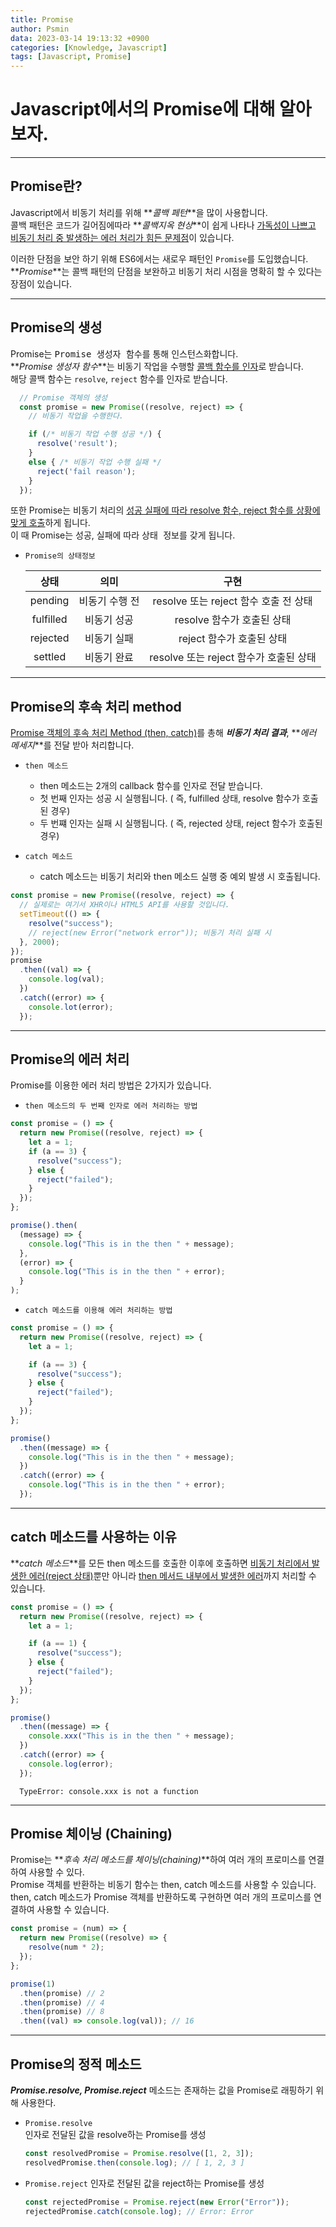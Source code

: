```yaml
---
title: Promise
author: Psmin
data: 2023-03-14 19:13:32 +0900
categories: [Knowledge, Javascript]
tags: [Javascript, Promise]
---
```


# Javascript에서의 Promise에 대해 알아보자.

---

## Promise란?

Javascript에서 비동기 처리를 위해 **_콜백 페턴_**을 많이 사용합니다.  
콜백 패턴은 코드가 길어짐에따라 **_콜백지옥 현상_**이 쉽게 나타나 <u>가독성이 나쁘고 비동기 처리 중 발생하는 에러 처리가 힘든 문제점</u>이 있습니다.

이러한 단점을 보안 하기 위해 ES6에서는 새로우 패턴인 `Promise`를 도입했습니다.  
**_Promise_**는 콜백 패턴의 단점을 보완하고 비동기 처리 시점을 명확히 할 수 있다는 장점이 있습니다.

---

## Promise의 생성

Promise는 <kbd>Promise 생성자 함수</kbd>를 통해 인스턴스화합니다.  
**_Promise 생성자 함수_**는 비동기 작업을 수행할 <u>콜백 함수를 인자</u>로 받습니다.  
해당 콜백 함수는 `resolve`, `reject` 함수를 인자로 받습니다.

```js
  // Promise 객체의 생성
  const promise = new Promise((resolve, reject) => {
    // 비동기 작업을 수행한다.

    if (/* 비동기 작업 수행 성공 */) {
      resolve('result');
    }
    else { /* 비동기 작업 수행 실패 */
      reject('fail reason');
    }
  });
```

또한 Promise는 비동기 처리의 <u>성공 실패에 따라 resolve 함수, reject 함수를 상황에 맞게 호출</u>하게 됩니다.  
이 때 Promise는 성공, 실패에 따라 <kbd>상태 정보</kbd>를 갖게 됩니다.

- `Promise의 상태정보`

  |   상태    |      의미      |                  구현                  |
  | :-------: | :------------: | :------------------------------------: |
  |  pending  | 비동기 수행 전 | resolve 또는 reject 함수 호출 전 상태  |
  | fulfilled |  비동기 성공   |       resolve 함수가 호출된 상태       |
  | rejected  |  비동기 실패   |       reject 함수가 호출된 상태        |
  |  settled  |  비동기 완료   | resolve 또는 reject 함수가 호출된 상태 |

---

## Promise의 후속 처리 method

<u>Promise 객체의 후속 처리 Method (then, catch)</u>를 총해 **_비동기 처리 결과_**, **_에러 메세지_**를 전달 받아 처리합니다.

- `then 메소드`

  - then 메소드는 2개의 callback 함수를 인자로 전달 받습니다.
  - 첫 번째 인자는 성공 시 실행됩니다. ( 즉, fulfilled 상태, resolve 함수가 호출된 경우)
  - 두 번쨰 인자는 실패 시 실행됩니다. ( 즉, rejected 상태, reject 함수가 호출된 경우)

- `catch 메소드`
  - catch 메소드는 비동기 처리와 then 메소드 실행 중 예외 발생 시 호출됩니다.

```js
const promise = new Promise((resolve, reject) => {
  // 실제로는 여기서 XHR이나 HTML5 API를 사용할 것입니다.
  setTimeout(() => {
    resolve("success");
    // reject(new Error("network error")); 비동기 처리 실패 시
  }, 2000);
});
promise
  .then((val) => {
    console.log(val);
  })
  .catch((error) => {
    console.lot(error);
  });
```

---

## Promise의 에러 처리

Promise를 이용한 에러 처리 방법은 2가지가 있습니다.

- `then 메소드의 두 번째 인자로 에러 처리하는 방법`

```js
const promise = () => {
  return new Promise((resolve, reject) => {
    let a = 1;
    if (a == 3) {
      resolve("success");
    } else {
      reject("failed");
    }
  });
};

promise().then(
  (message) => {
    console.log("This is in the then " + message);
  },
  (error) => {
    console.log("This is in the then " + error);
  }
);
```

- `catch 메소드를 이용해 에러 처리하는 방법`

```js
const promise = () => {
  return new Promise((resolve, reject) => {
    let a = 1;

    if (a == 3) {
      resolve("success");
    } else {
      reject("failed");
    }
  });
};

promise()
  .then((message) => {
    console.log("This is in the then " + message);
  })
  .catch((error) => {
    console.log("This is in the then " + error);
  });
```

---

## catch 메소드를 사용하는 이유

**_catch 메소드_**를 모든 then 메소드를 호출한 이후에 호출하면 <u>비동기 처리에서 발생한 에러(reject 상태)</u>뿐만 아니라 <u>then 메서드 내부에서 발생한 에러</u>까지 처리할 수 있습니다.

```js
const promise = () => {
  return new Promise((resolve, reject) => {
    let a = 1;

    if (a == 1) {
      resolve("success");
    } else {
      reject("failed");
    }
  });
};

promise()
  .then((message) => {
    console.xxx("This is in the then " + message);
  })
  .catch((error) => {
    console.log(error);
  });
```

```
  TypeError: console.xxx is not a function
```

---

## Promise 체이닝 (Chaining)

Promise는 **_후속 처리 메소드를 체이닝(chaining)_**하여 여러 개의 프로미스를 연결하여 사용할 수 있다.  
Promise 객체를 반환하는 비동기 함수는 then, catch 메소드를 사용할 수 있습니다.  
then, catch 메소드가 Promise 객체를 반환하도록 구현하면 여러 개의 프로미스를 연결하여 사용할 수 있습니다.

```js
const promise = (num) => {
  return new Promise((resolve) => {
    resolve(num * 2);
  });
};

promise(1)
  .then(promise) // 2
  .then(promise) // 4
  .then(promise) // 8
  .then((val) => console.log(val)); // 16
```

---

## Promise의 정적 메소드

**_Promise.resolve, Promise.reject_** 메소드는 존재하는 값을 Promise로 래핑하기 위해 사용한다.

- `Promise.resolve`  
  인자로 전달된 값을 resolve하는 Promise를 생성

  ```js
  const resolvedPromise = Promise.resolve([1, 2, 3]);
  resolvedPromise.then(console.log); // [ 1, 2, 3 ]
  ```

- `Promise.reject`
  인자로 전달된 값을 reject하는 Promise를 생성
  ```js
  const rejectedPromise = Promise.reject(new Error("Error"));
  rejectedPromise.catch(console.log); // Error: Error
  ```
